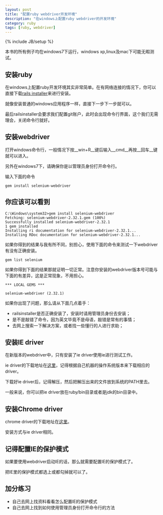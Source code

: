 ```yaml
---
layout: post
title: "配置ruby webdriver开发环境"
description: "在windows上配置ruby webdriver的开发环境"
category: ruby
tags: [ruby, webdriver]
---
```

{% include JB/setup %}

本书的所有例子均在windows7下运行，windows xp,linux及mac下可能无暇测试。

安装ruby
---------------------

在windows上配置ruby开发环境其实非常简单。在有网络连接的情况下，你可以直接下载[rails installer](http://railsinstaller.org/)来进行安装。

就像安装普通的windows应用程序一样，直接下一步下一步就可以。

最后railsinstaller会要求我们配置git账户，此时会出现命令行界面，这个我们无需理会，关闭命令行就好。

安装webdriver
-------------

打开windows命令行，一般情况下按__win+R__键后输入__cmd__再按__回车__键就可以进入。

另外在windows7下，请确保你是以管理员身份打开命令行。

输入下面的命令

	gem install selenium-webdriver

你应该可以看到
--------------

	C:\Windows\system32>gem install selenium-webdriver
	Fetching: selenium-webdriver-2.32.1.gem (100%)
	Successfully installed selenium-webdriver-2.32.1
	1 gem installed
	Installing ri documentation for selenium-webdriver-2.32.1...
	Installing RDoc documentation for selenium-webdriver-2.32.1...

如果你得到的结果与我有所不同，别担心，使用下面的命令来测试一下webdriver有没有正确安装。

	gem list selenium

如果你得到下面的结果那就证明一切正常。注意你安装的webdriver版本号可能与下面的有差异，这是正常现象，不用担心。
	
	*** LOCAL GEMS ***

	selenium-webdriver (2.32.1)

如果你出现了问题，那么请从下面几点着手：

* railsinstaller是否正确安装了，安装时请用管理员身份去安装；
* 是不是敲错了命令，因为英文毕竟不是母语，敲错是常有的事情；
* 去网上搜索一下解决方案，或者找一些懂行的人进行求助；
	
安装IE driver
-------------

在新版本的webdriver中，只有安装了ie driver使用ie进行测试工作。

ie driver的下载地址在[这里](https://code.google.com/p/selenium/downloads/list)，记得根据自己机器的操作系统版本来下载相应的driver。

下载好ie driver后，记得解压，然后把解压出来的文件放到系统的PATH里去。

一般来说，你可以把ie driver放在ruby/bin目录或者是jdk的bin目录中。


安装Chrome driver
-----------------

chrome driver的下载地址在[这里](https://code.google.com/p/chromedriver/downloads/list)。

安装方式与ie driver相同。

记得配置IE的保护模式
--------------------

如果要使用webdriver启动IE的话，那么就需要配置IE的保护模式了。

把IE里的保护模式都选上或都勾掉就可以了。


加分练习
-------

* 自己去网上找资料看看怎么配置IE的保护模式
* 自己去网上找到如何使用管理员身份打开命令行的方法
